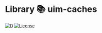 # Library 📚 uim-caches

[![D](https://github.com/UIMSolutions/uim/actions/workflows/uim-caches.yml/badge.svg)](https://github.com/UIMSolutions/uim/actions/workflows/uim-caches.yml)
[![License](https://img.shields.io/badge/License-Apache_2.0-blue.svg)](https://opensource.org/licenses/Apache-2.0)
